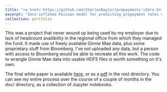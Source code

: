 ```yaml
---
title: "<a href='https://github.com/CharlesNaylor/prepayments'>Zero-Inflated Poisson Hurdle Model for Ginnie Mae Prepayments</a>"
excerpt: "Zero-inflated Poisson model for predicting prepayment rates of Ginnia Mae MBSs<br/><img src='/images/prepayments.svg'>"
collection: portfolio
---
```

This was a project that never wound up being used by my employer due to lack of headcount availibility in the regional office from which they managed the fund. It made use of freely available Ginnie Mae data, plus some proprietary stuff from Bloomberg. I've not uploaded any data, but a person with access to Bloomberg would be able to recreate all this work. The code to wrangle Ginnie Mae data into usable HDF5 files is worth something on it's own.

The final white paper is available <a href="prepayments.html">here</a>, or as a <a href="https://github.com/CharlesNaylor/prepayments/white_paper.pdf">pdf</a> in the root directory. You can see my entire process over the course of a couple of months in the doc/ directory, as a collection of Jupyter notebooks.
